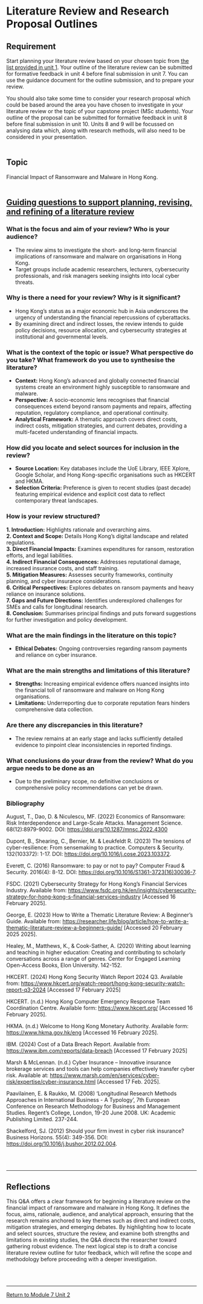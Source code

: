 # Literature Review and Research Proposal Outlines


## Requirement
Start planning your literature review based on your chosen topic from [the list provided in unit 1](RMPP_Unit01_ListofTopics.pdf). Your outline of the literature review can be submitted for formative feedback in unit 4 before final submission in unit 7. You can use the guidance document for the outline submission, and to prepare your review.

You should also take some time to consider your research proposal which could be based around the area you have chosen to investigate in your literature review or the topic of your capstone project (MSc students). Your outline of the proposal can be submitted for formative feedback in unit 8 before final submission in unit 10. Units 8 and 9 will be focussed on analysing data which, along with research methods, will also need to be considered in your presentation.
<br><br>

## Topic
Financial Impact of Ransomware and Malware in Hong Kong.
<br><br>

## [Guiding questions to support planning, revising, and refining of a literature review](RMPP_Unit02_GuideQuestion.pdf)
### What is the focus and aim of your review? Who is your audience?
 - The review aims to investigate the short- and long-term financial implications of ransomware and malware on organisations in Hong Kong.
 - Target groups include academic researchers, lecturers, cybersecurity professionals, and risk managers seeking insights into local cyber threats.

### Why is there a need for your review? Why is it significant?
 - Hong Kong’s status as a major economic hub in Asia underscores the urgency of understanding the financial repercussions of cyberattacks.
 - By examining direct and indirect losses, the review intends to guide policy decisions, resource allocation, and cybersecurity strategies at institutional and governmental levels.
   
### What is the context of the topic or issue? What perspective do you take? What framework do you use to synthesise the literature?
 - **Context:** Hong Kong’s advanced and globally connected financial systems create an environment highly susceptible to ransomware and malware.
 - **Perspective:** A socio-economic lens recognises that financial consequences extend beyond ransom payments and repairs, affecting reputation, regulatory compliance, and operational continuity.
 - **Analytical Framework:** A thematic approach covers direct costs, indirect costs, mitigation strategies, and current debates, providing a multi-faceted understanding of financial impacts.

### How did you locate and select sources for inclusion in the review?
 - **Source Location:** Key databases include the UoE Library, IEEE Xplore, Google Scholar, and Hong Kong-specific organisations such as HKCERT and HKMA.
 - **Selection Criteria:** Preference is given to recent studies (past decade) featuring empirical evidence and explicit cost data to reflect contemporary threat landscapes.

### How is your review structured?
**1. Introduction:** Highlights rationale and overarching aims.<br>
**2. Context and Scope:** Details Hong Kong’s digital landscape and related regulations.<br>
**3. Direct Financial Impacts:** Examines expenditures for ransom, restoration efforts, and legal liabilities.<br>
**4. Indirect Financial Consequences:** Addresses reputational damage, increased insurance costs, and staff training.<br>
**5. Mitigation Measures:** Assesses security frameworks, continuity planning, and cyber insurance considerations.<br>
**6. Critical Perspectives:** Explores debates on ransom payments and heavy reliance on insurance solutions.<br>
**7. Gaps and Future Directions:** Identifies underexplored challenges for SMEs and calls for longitudinal research.<br>
**8. Conclusion:** Summarises principal findings and puts forward suggestions for further investigation and policy development.<br>

### What are the main findings in the literature on this topic?
 - **Ethical Debates:** Ongoing controversies regarding ransom payments and reliance on cyber insurance.
    
### What are the main strengths and limitations of this literature?
 - **Strengths:** Increasing empirical evidence offers nuanced insights into the financial toll of ransomware and malware on Hong Kong organisations.
 - **Limitations:** Underreporting due to corporate reputation fears hinders comprehensive data collection.

### Are there any discrepancies in this literature?
 - The review remains at an early stage and lacks sufficiently detailed evidence to pinpoint clear inconsistencies in reported findings.

### What conclusions do your draw from the review? What do you argue needs to be done as an 
 - Due to the preliminary scope, no definitive conclusions or comprehensive policy recommendations can yet be drawn.

### Bibliography
August, T., Dao, D. & Niculescu, MF. (2022) Economics of Ransomware: Risk Interdependence and Large-Scale Attacks. Management Science. 68(12):8979-9002. DOI: https://doi.org/10.1287/mnsc.2022.4300 

Dupont, B., Shearing, C., Bernier, M. & Leukfeldt R. (2023) The tensions of cyber-resilience: From sensemaking to practice. Computers & Security. 132(103372): 1-17. DOI: https://doi.org/10.1016/j.cose.2023.103372.

Everett, C. (2016) Ransomware: to pay or not to pay? Computer Fraud & Security. 2016(4): 8-12. DOI: https://doi.org/10.1016/S1361-3723(16)30036-7.

FSDC. (2021) Cybersecurity Strategy for Hong Kong’s Financial Services Industry. Available from: https://www.fsdc.org.hk/en/insights/cybersecurity-strategy-for-hong-kong-s-financial-services-industry [Accessed 16 February 2025].

George, E. (2023) How to Write a Thematic Literature Review: A Beginner’s Guide. Available from: https://researcher.life/blog/article/how-to-write-a-thematic-literature-review-a-beginners-guide/ [Accessed 20 February 2025 2025].

Healey, M., Matthews, K., & Cook-Sather, A. (2020) Writing about learning and teaching in higher education: Creating and contributing to scholarly conversations across a range of genres. Center for Engaged Learning Open-Access Books, Elon University. 142-152. 

HKCERT. (2024) Hong Kong Security Watch Report 2024 Q3. Available from: https://www.hkcert.org/watch-report/hong-kong-security-watch-report-q3-2024 [Accessed 17 February 2025]   

HKCERT. (n.d.) Hong Kong Computer Emergency Response Team Coordination Centre. Available form: https://www.hkcert.org/ [Accessed 16 February 2025].

HKMA. (n.d.) Welcome to Hong Kong Monetary Authority. Available form: https://www.hkma.gov.hk/eng [Accessed 16 February 2025].

IBM. (2024) Cost of a Data Breach Report. Available from: https://www.ibm.com/reports/data-breach [Accessed 17 February 2025]   

Marsh & McLennan. (n.d.) Cyber Insurance – Innovative insurance brokerage services and tools can help companies effectively transfer cyber risk. Available at: https://www.marsh.com/en/services/cyber-risk/expertise/cyber-insurance.html [Accessed 17 Feb. 2025].

Paavilainen, E. & Raukko, M. (2008) ‘Longitudinal Research Methods Approaches in International Business - A Typology’, 7th European Conference on Research Methodology for Business and Management Studies. Regent’s College, London, 19-20 June 2008. UK: Academic Publishing Limited. 237-244.

Shackelford, SJ. (2012) Should your firm invest in cyber risk insurance? Business Horizons. 55(4): 349-356. DOI: https://doi.org/10.1016/j.bushor.2012.02.004.


<br><br>

---


## Reflections
This Q&A offers a clear framework for beginning a literature review on the financial impact of ransomware and malware in Hong Kong. It defines the focus, aims, rationale, audience, and analytical approach, ensuring that the research remains anchored to key themes such as direct and indirect costs, mitigation strategies, and emerging debates. By highlighting how to locate and select sources, structure the review, and examine both strengths and limitations in existing studies, the Q&A directs the researcher toward gathering robust evidence. The next logical step is to draft a concise literature review outline for tutor feedback, which will refine the scope and methodology before proceeding with a deeper investigation.

<br><br>

---

[Return to Module 7 Unit 2](RMPP_Unit02.md)
